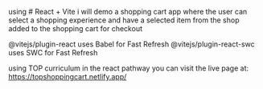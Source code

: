 using # React + Vite i will demo a shopping cart app where the user can select a shopping experience and have a selected item from the shop added to the shopping cart for checkout

@vitejs/plugin-react uses Babel for Fast Refresh
@vitejs/plugin-react-swc uses SWC for Fast Refresh

using TOP curriculum in the react pathway
you can visit the live page at: https://topshoppingcart.netlify.app/
